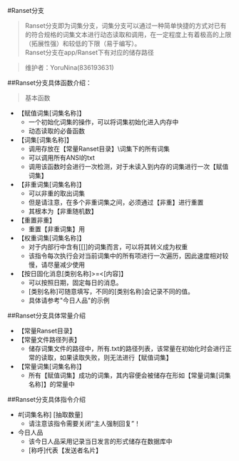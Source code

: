 #Ranset分支

>Ranset分支即为词集分支，词集分支可以通过一种简单快捷的方式对已有的符合规格的词集文本进行动态读取和调用，在一定程度上有着极高的上限（拓展性强）和较低的下限（易于编写）。  
Ranset分支在app/Ranset下有对应的储存路径

>维护者：YoruNina(836193631)

##Ranset分支具体函数介绍：
>基本函数

* 【赋值词集[词集名称]】
    * 一个初始化词集的操作，可以将词集初始化进入内存中
    * 动态读取的必备函数
* 【词集[词集名称]】
    * 调用存放在【常量Ranset目录】\词集下的所有词集
    * 可以调用所有ANSI的txt
    * 调用该函数时会进行一次检测，对于未读入到内存的词集进行一次【赋值词集】
* 【非重词集[词集名称]】
    * 可以非重的取出词集
    * 但是请注意，在多个非重词集之间，必须通过【非重】进行重置
    * 其根本为【非重随机数】
* 【重置非重】
    * 重置【非重词集】用
* 【权重词集[词集名称]】
    * 对于内部行中含有\[\[]]的词集而言，可以将其转义成为权重
    * 该指令每次执行会对当前词集中的所有项进行一次遍历，因此速度相对较慢，请尽量减少使用
* 【按日固化消息[类别名称]>=<[内容]】
    * 可以按照日期，固定每日的消息。
    * [类别名称]可随意填写，不同的[类别名称]会记录不同的值。
    * 具体请参考"今日人品"的示例

##Ranset分支具体常量介绍

* 【常量Ranset目录】
* 【常量文件路径列表】
    * 储存词集文件的路径中，所有.txt的路径列表，该常量在初始化时会进行正常的读取，如果读取失败，则无法进行【赋值词集】
* 【常量词集[词集名称]】
    * 所有【赋值词集】成功的词集，其内容便会被储存在形如【常量词集[词集名称]】的常量中


##Ranset分支具体指令介绍

* \#[词集名称] [抽取数量]
    * 请注意该指令需要关闭“主人强制回复”！
* 今日人品
    * 该今日人品采用记录当日发言的形式储存在数据库中
    * [称呼]代表【发送者名片】